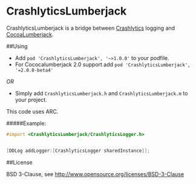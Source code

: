 CrashlyticsLumberjack
=====================

CrashlyticsLumberjack is a bridge between [Crashlytics](http://support.crashlytics.com/knowledgebase/articles/92519-how-do-i-use-logging-) logging and [CocoaLumberjack](https://github.com/robbiehanson/CocoaLumberjack).


##Using
- Add `pod 'CrashlyticsLumberjack', '~>1.0.0'` to your podfile.
- For Cococalumberjack 2.0 support add `pod 'CrashlyticsLumberjack', '=2.0.0-beta4'`


*OR*

- Simply add `CrashlyticsLumberjack.h` and `CrashlyticsLumberjack.m` to your project.

This code uses ARC.

#####Example:

```objective-c
#import <CrashlyticsLumberjack/CrashlyticsLogger.h>


[DDLog addLogger:[CrashlyticsLogger sharedInstance]];


```


##License

BSD 3-Clause, see http://www.opensource.org/licenses/BSD-3-Clause

